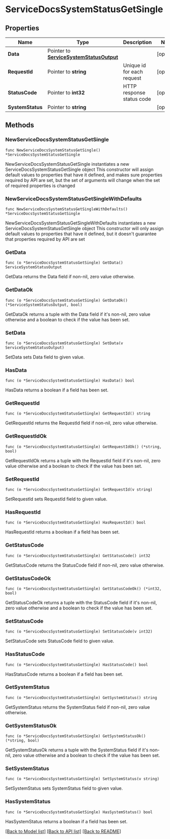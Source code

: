 # ServiceDocsSystemStatusGetSingle

## Properties

Name | Type | Description | Notes
------------ | ------------- | ------------- | -------------
**Data** | Pointer to [**ServiceSystemStatusOutput**](ServiceSystemStatusOutput.md) |  | [optional] 
**RequestId** | Pointer to **string** | Unique id for each request | [optional] 
**StatusCode** | Pointer to **int32** | HTTP response status code | [optional] 
**SystemStatus** | Pointer to **string** |  | [optional] 

## Methods

### NewServiceDocsSystemStatusGetSingle

`func NewServiceDocsSystemStatusGetSingle() *ServiceDocsSystemStatusGetSingle`

NewServiceDocsSystemStatusGetSingle instantiates a new ServiceDocsSystemStatusGetSingle object
This constructor will assign default values to properties that have it defined,
and makes sure properties required by API are set, but the set of arguments
will change when the set of required properties is changed

### NewServiceDocsSystemStatusGetSingleWithDefaults

`func NewServiceDocsSystemStatusGetSingleWithDefaults() *ServiceDocsSystemStatusGetSingle`

NewServiceDocsSystemStatusGetSingleWithDefaults instantiates a new ServiceDocsSystemStatusGetSingle object
This constructor will only assign default values to properties that have it defined,
but it doesn't guarantee that properties required by API are set

### GetData

`func (o *ServiceDocsSystemStatusGetSingle) GetData() ServiceSystemStatusOutput`

GetData returns the Data field if non-nil, zero value otherwise.

### GetDataOk

`func (o *ServiceDocsSystemStatusGetSingle) GetDataOk() (*ServiceSystemStatusOutput, bool)`

GetDataOk returns a tuple with the Data field if it's non-nil, zero value otherwise
and a boolean to check if the value has been set.

### SetData

`func (o *ServiceDocsSystemStatusGetSingle) SetData(v ServiceSystemStatusOutput)`

SetData sets Data field to given value.

### HasData

`func (o *ServiceDocsSystemStatusGetSingle) HasData() bool`

HasData returns a boolean if a field has been set.

### GetRequestId

`func (o *ServiceDocsSystemStatusGetSingle) GetRequestId() string`

GetRequestId returns the RequestId field if non-nil, zero value otherwise.

### GetRequestIdOk

`func (o *ServiceDocsSystemStatusGetSingle) GetRequestIdOk() (*string, bool)`

GetRequestIdOk returns a tuple with the RequestId field if it's non-nil, zero value otherwise
and a boolean to check if the value has been set.

### SetRequestId

`func (o *ServiceDocsSystemStatusGetSingle) SetRequestId(v string)`

SetRequestId sets RequestId field to given value.

### HasRequestId

`func (o *ServiceDocsSystemStatusGetSingle) HasRequestId() bool`

HasRequestId returns a boolean if a field has been set.

### GetStatusCode

`func (o *ServiceDocsSystemStatusGetSingle) GetStatusCode() int32`

GetStatusCode returns the StatusCode field if non-nil, zero value otherwise.

### GetStatusCodeOk

`func (o *ServiceDocsSystemStatusGetSingle) GetStatusCodeOk() (*int32, bool)`

GetStatusCodeOk returns a tuple with the StatusCode field if it's non-nil, zero value otherwise
and a boolean to check if the value has been set.

### SetStatusCode

`func (o *ServiceDocsSystemStatusGetSingle) SetStatusCode(v int32)`

SetStatusCode sets StatusCode field to given value.

### HasStatusCode

`func (o *ServiceDocsSystemStatusGetSingle) HasStatusCode() bool`

HasStatusCode returns a boolean if a field has been set.

### GetSystemStatus

`func (o *ServiceDocsSystemStatusGetSingle) GetSystemStatus() string`

GetSystemStatus returns the SystemStatus field if non-nil, zero value otherwise.

### GetSystemStatusOk

`func (o *ServiceDocsSystemStatusGetSingle) GetSystemStatusOk() (*string, bool)`

GetSystemStatusOk returns a tuple with the SystemStatus field if it's non-nil, zero value otherwise
and a boolean to check if the value has been set.

### SetSystemStatus

`func (o *ServiceDocsSystemStatusGetSingle) SetSystemStatus(v string)`

SetSystemStatus sets SystemStatus field to given value.

### HasSystemStatus

`func (o *ServiceDocsSystemStatusGetSingle) HasSystemStatus() bool`

HasSystemStatus returns a boolean if a field has been set.


[[Back to Model list]](../README.md#documentation-for-models) [[Back to API list]](../README.md#documentation-for-api-endpoints) [[Back to README]](../README.md)


